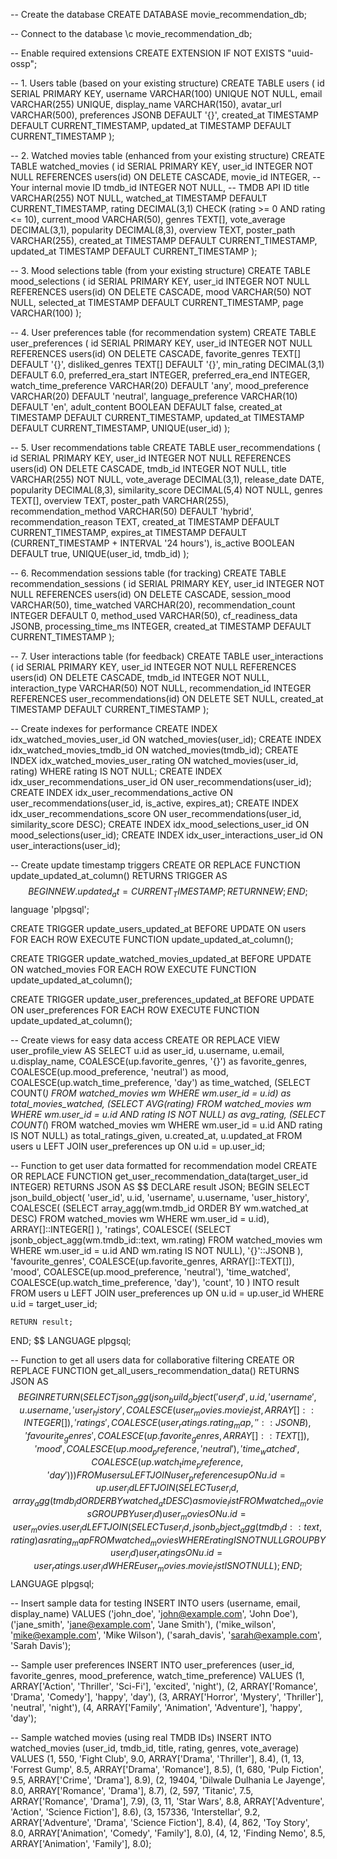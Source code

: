 


-- Create the database
CREATE DATABASE movie_recommendation_db;

-- Connect to the database
\c movie_recommendation_db;

-- Enable required extensions
CREATE EXTENSION IF NOT EXISTS "uuid-ossp";

-- 1. Users table (based on your existing structure)
CREATE TABLE users (
    id SERIAL PRIMARY KEY,
    username VARCHAR(100) UNIQUE NOT NULL,
    email VARCHAR(255) UNIQUE,
    display_name VARCHAR(150),
    avatar_url VARCHAR(500),
    preferences JSONB DEFAULT '{}',
    created_at TIMESTAMP DEFAULT CURRENT_TIMESTAMP,
    updated_at TIMESTAMP DEFAULT CURRENT_TIMESTAMP
);

-- 2. Watched movies table (enhanced from your existing structure)
CREATE TABLE watched_movies (
    id SERIAL PRIMARY KEY,
    user_id INTEGER NOT NULL REFERENCES users(id) ON DELETE CASCADE,
    movie_id INTEGER, -- Your internal movie ID
    tmdb_id INTEGER NOT NULL, -- TMDB API ID
    title VARCHAR(255) NOT NULL,
    watched_at TIMESTAMP DEFAULT CURRENT_TIMESTAMP,
    rating DECIMAL(3,1) CHECK (rating >= 0 AND rating <= 10),
    current_mood VARCHAR(50),
    genres TEXT[],
    vote_average DECIMAL(3,1),
    popularity DECIMAL(8,3),
    overview TEXT,
    poster_path VARCHAR(255),
    created_at TIMESTAMP DEFAULT CURRENT_TIMESTAMP,
    updated_at TIMESTAMP DEFAULT CURRENT_TIMESTAMP
);

-- 3. Mood selections table (from your existing structure)
CREATE TABLE mood_selections (
    id SERIAL PRIMARY KEY,
    user_id INTEGER NOT NULL REFERENCES users(id) ON DELETE CASCADE,
    mood VARCHAR(50) NOT NULL,
    selected_at TIMESTAMP DEFAULT CURRENT_TIMESTAMP,
    page VARCHAR(100)
);

-- 4. User preferences table (for recommendation system)
CREATE TABLE user_preferences (
    id SERIAL PRIMARY KEY,
    user_id INTEGER NOT NULL REFERENCES users(id) ON DELETE CASCADE,
    favorite_genres TEXT[] DEFAULT '{}',
    disliked_genres TEXT[] DEFAULT '{}',
    min_rating DECIMAL(3,1) DEFAULT 6.0,
    preferred_era_start INTEGER,
    preferred_era_end INTEGER,
    watch_time_preference VARCHAR(20) DEFAULT 'any',
    mood_preference VARCHAR(20) DEFAULT 'neutral',
    language_preference VARCHAR(10) DEFAULT 'en',
    adult_content BOOLEAN DEFAULT false,
    created_at TIMESTAMP DEFAULT CURRENT_TIMESTAMP,
    updated_at TIMESTAMP DEFAULT CURRENT_TIMESTAMP,
    UNIQUE(user_id)
);

-- 5. User recommendations table
CREATE TABLE user_recommendations (
    id SERIAL PRIMARY KEY,
    user_id INTEGER NOT NULL REFERENCES users(id) ON DELETE CASCADE,
    tmdb_id INTEGER NOT NULL,
    title VARCHAR(255) NOT NULL,
    vote_average DECIMAL(3,1),
    release_date DATE,
    popularity DECIMAL(8,3),
    similarity_score DECIMAL(5,4) NOT NULL,
    genres TEXT[],
    overview TEXT,
    poster_path VARCHAR(255),
    recommendation_method VARCHAR(50) DEFAULT 'hybrid',
    recommendation_reason TEXT,
    created_at TIMESTAMP DEFAULT CURRENT_TIMESTAMP,
    expires_at TIMESTAMP DEFAULT (CURRENT_TIMESTAMP + INTERVAL '24 hours'),
    is_active BOOLEAN DEFAULT true,
    UNIQUE(user_id, tmdb_id)
);

-- 6. Recommendation sessions table (for tracking)
CREATE TABLE recommendation_sessions (
    id SERIAL PRIMARY KEY,
    user_id INTEGER NOT NULL REFERENCES users(id) ON DELETE CASCADE,
    session_mood VARCHAR(50),
    time_watched VARCHAR(20),
    recommendation_count INTEGER DEFAULT 0,
    method_used VARCHAR(50),
    cf_readiness_data JSONB,
    processing_time_ms INTEGER,
    created_at TIMESTAMP DEFAULT CURRENT_TIMESTAMP
);

-- 7. User interactions table (for feedback)
CREATE TABLE user_interactions (
    id SERIAL PRIMARY KEY,
    user_id INTEGER NOT NULL REFERENCES users(id) ON DELETE CASCADE,
    tmdb_id INTEGER NOT NULL,
    interaction_type VARCHAR(50) NOT NULL,
    recommendation_id INTEGER REFERENCES user_recommendations(id) ON DELETE SET NULL,
    created_at TIMESTAMP DEFAULT CURRENT_TIMESTAMP
);

-- Create indexes for performance
CREATE INDEX idx_watched_movies_user_id ON watched_movies(user_id);
CREATE INDEX idx_watched_movies_tmdb_id ON watched_movies(tmdb_id);
CREATE INDEX idx_watched_movies_user_rating ON watched_movies(user_id, rating) WHERE rating IS NOT NULL;
CREATE INDEX idx_user_recommendations_user_id ON user_recommendations(user_id);
CREATE INDEX idx_user_recommendations_active ON user_recommendations(user_id, is_active, expires_at);
CREATE INDEX idx_user_recommendations_score ON user_recommendations(user_id, similarity_score DESC);
CREATE INDEX idx_mood_selections_user_id ON mood_selections(user_id);
CREATE INDEX idx_user_interactions_user_id ON user_interactions(user_id);

-- Create update timestamp triggers
CREATE OR REPLACE FUNCTION update_updated_at_column()
RETURNS TRIGGER AS $$
BEGIN
    NEW.updated_at = CURRENT_TIMESTAMP;
    RETURN NEW;
END;
$$ language 'plpgsql';

CREATE TRIGGER update_users_updated_at BEFORE UPDATE ON users
    FOR EACH ROW EXECUTE FUNCTION update_updated_at_column();

CREATE TRIGGER update_watched_movies_updated_at BEFORE UPDATE ON watched_movies
    FOR EACH ROW EXECUTE FUNCTION update_updated_at_column();

CREATE TRIGGER update_user_preferences_updated_at BEFORE UPDATE ON user_preferences
    FOR EACH ROW EXECUTE FUNCTION update_updated_at_column();

-- Create views for easy data access
CREATE OR REPLACE VIEW user_profile_view AS
SELECT 
    u.id as user_id,
    u.username,
    u.email,
    u.display_name,
    COALESCE(up.favorite_genres, '{}') as favorite_genres,
    COALESCE(up.mood_preference, 'neutral') as mood,
    COALESCE(up.watch_time_preference, 'day') as time_watched,
    (SELECT COUNT(*) FROM watched_movies wm WHERE wm.user_id = u.id) as total_movies_watched,
    (SELECT AVG(rating) FROM watched_movies wm WHERE wm.user_id = u.id AND rating IS NOT NULL) as avg_rating,
    (SELECT COUNT(*) FROM watched_movies wm WHERE wm.user_id = u.id AND rating IS NOT NULL) as total_ratings_given,
    u.created_at,
    u.updated_at
FROM users u
LEFT JOIN user_preferences up ON u.id = up.user_id;

-- Function to get user data formatted for recommendation model
CREATE OR REPLACE FUNCTION get_user_recommendation_data(target_user_id INTEGER)
RETURNS JSON AS $$
DECLARE
    result JSON;
BEGIN
    SELECT json_build_object(
        'user_id', u.id,
        'username', u.username,
        'user_history', COALESCE(
            (SELECT array_agg(wm.tmdb_id ORDER BY wm.watched_at DESC) 
             FROM watched_movies wm WHERE wm.user_id = u.id), 
            ARRAY[]::INTEGER[]
        ),
        'ratings', COALESCE(
            (SELECT jsonb_object_agg(wm.tmdb_id::text, wm.rating) 
             FROM watched_movies wm WHERE wm.user_id = u.id AND wm.rating IS NOT NULL),
            '{}'::JSONB
        ),
        'favourite_genres', COALESCE(up.favorite_genres, ARRAY[]::TEXT[]),
        'mood', COALESCE(up.mood_preference, 'neutral'),
        'time_watched', COALESCE(up.watch_time_preference, 'day'),
        'count', 10
    )
    INTO result
    FROM users u
    LEFT JOIN user_preferences up ON u.id = up.user_id
    WHERE u.id = target_user_id;
    
    RETURN result;
END;
$$ LANGUAGE plpgsql;

-- Function to get all users data for collaborative filtering
CREATE OR REPLACE FUNCTION get_all_users_recommendation_data()
RETURNS JSON AS $$
BEGIN
    RETURN (
        SELECT json_agg(
            json_build_object(
                'user_id', u.id,
                'username', u.username,
                'user_history', COALESCE(user_movies.movie_list, ARRAY[]::INTEGER[]),
                'ratings', COALESCE(user_ratings.rating_map, '{}'::JSONB),
                'favourite_genres', COALESCE(up.favorite_genres, ARRAY[]::TEXT[]),
                'mood', COALESCE(up.mood_preference, 'neutral'),
                'time_watched', COALESCE(up.watch_time_preference, 'day')
            )
        )
        FROM users u
        LEFT JOIN user_preferences up ON u.id = up.user_id
        LEFT JOIN (
            SELECT 
                user_id, 
                array_agg(tmdb_id ORDER BY watched_at DESC) as movie_list
            FROM watched_movies 
            GROUP BY user_id
        ) user_movies ON u.id = user_movies.user_id
        LEFT JOIN (
            SELECT 
                user_id,
                jsonb_object_agg(tmdb_id::text, rating) as rating_map
            FROM watched_movies 
            WHERE rating IS NOT NULL
            GROUP BY user_id
        ) user_ratings ON u.id = user_ratings.user_id
        WHERE user_movies.movie_list IS NOT NULL
    );
END;
$$ LANGUAGE plpgsql;

-- Insert sample data for testing
INSERT INTO users (username, email, display_name) VALUES
('john_doe', 'john@example.com', 'John Doe'),
('jane_smith', 'jane@example.com', 'Jane Smith'),
('mike_wilson', 'mike@example.com', 'Mike Wilson'),
('sarah_davis', 'sarah@example.com', 'Sarah Davis');

-- Sample user preferences
INSERT INTO user_preferences (user_id, favorite_genres, mood_preference, watch_time_preference) VALUES
(1, ARRAY['Action', 'Thriller', 'Sci-Fi'], 'excited', 'night'),
(2, ARRAY['Romance', 'Drama', 'Comedy'], 'happy', 'day'),
(3, ARRAY['Horror', 'Mystery', 'Thriller'], 'neutral', 'night'),
(4, ARRAY['Family', 'Animation', 'Adventure'], 'happy', 'day');

-- Sample watched movies (using real TMDB IDs)
INSERT INTO watched_movies (user_id, tmdb_id, title, rating, genres, vote_average) VALUES
(1, 550, 'Fight Club', 9.0, ARRAY['Drama', 'Thriller'], 8.4),
(1, 13, 'Forrest Gump', 8.5, ARRAY['Drama', 'Romance'], 8.5),
(1, 680, 'Pulp Fiction', 9.5, ARRAY['Crime', 'Drama'], 8.9),
(2, 19404, 'Dilwale Dulhania Le Jayenge', 8.0, ARRAY['Romance', 'Drama'], 8.7),
(2, 597, 'Titanic', 7.5, ARRAY['Romance', 'Drama'], 7.9),
(3, 11, 'Star Wars', 8.8, ARRAY['Adventure', 'Action', 'Science Fiction'], 8.6),
(3, 157336, 'Interstellar', 9.2, ARRAY['Adventure', 'Drama', 'Science Fiction'], 8.4),
(4, 862, 'Toy Story', 8.0, ARRAY['Animation', 'Comedy', 'Family'], 8.0),
(4, 12, 'Finding Nemo', 8.5, ARRAY['Animation', 'Family'], 8.0);
